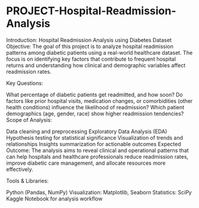 # PROJECT-Hospital-Readmission-Analysis
Introduction: Hospital Readmission Analysis using Diabetes Dataset
Objective: The goal of this project is to analyze hospital readmission patterns among diabetic patients using a real-world healthcare dataset. The focus is on identifying key factors that contribute to frequent hospital returns and understanding how clinical and demographic variables affect readmission rates.

Key Questions:

What percentage of diabetic patients get readmitted, and how soon?
Do factors like prior hospital visits, medication changes, or comorbidities (other health conditions) influence the likelihood of readmission?
Which patient demographics (age, gender, race) show higher readmission tendencies?
Scope of Analysis:

Data cleaning and preprocessing
Exploratory Data Analysis (EDA)
Hypothesis testing for statistical significance
Visualization of trends and relationships
Insights summarization for actionable outcomes
Expected Outcome: The analysis aims to reveal clinical and operational patterns that can help hospitals and healthcare professionals reduce readmission rates, improve diabetic care management, and allocate resources more effectively.

Tools & Libraries:

Python (Pandas, NumPy)
Visualization: Matplotlib, Seaborn
Statistics: SciPy
Kaggle Notebook for analysis workflow
